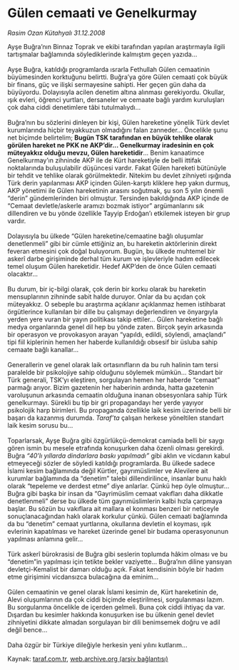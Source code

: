 # Gülen cemaati ve Genelkurmay

*Rasim Ozan Kütahyalı 31.12.2008*

<div class="yazi">Ayşe Buğra’nın Binnaz Toprak ve ekibi tarafından yapılan araştırmayla ilgili tartışmalar bağlamında söylediklerinde kalmıştım geçen yazıda... <br/><br/>Ayşe Buğra, katıldığı programlarda ısrarla Fethullah Gülen cemaatinin büyümesinden korktuğunu belirtti. Buğra’ya göre Gülen cemaati çok büyük bir finans, güç ve ilişki sermayesine sahipti. Her geçen gün daha da büyüyordu. Dolayısıyla acilen denetim altına alınması gerekiyordu. Okullar, ışık evleri, öğrenci yurtları, dersaneler ve cemaate bağlı yardım kuruluşları çok daha ciddi denetimlere tâbi tutulmalıydı... <br/><br/>Buğra’nın bu sözlerini dinleyen bir kişi, Gülen hareketine yönelik Türk devlet kurumlarında hiçbir teyakkuzun olmadığını falan zanneder... Öncelikle şunu net biçimde belirtelim; <b>Bugün TSK tarafından en büyük tehlike olarak görülen hareket ne PKK ne AKP’dir... Genelkurmay iradesinin en çok müteyakkız olduğu mevzu, Gülen hareketidir</b>... Benim kanaatimce Genelkurmay’ın zihninde AKP ile de Kürt hareketiyle de belli ittifak noktalarında buluşulabilir düşüncesi vardır. Fakat Gülen hareketi bütünüyle bir tehdit ve tehlike olarak görülmektedir. Nitekim bu devlet zihniyeti ışığında Türk derin yapılanması AKP içinden Gülen-karşıtı kliklere hep yakın durmuş, AKP yönetimi ile Gülen hareketinin arasını soğutmak, şu son 5 yılın önemli “derin” gündemlerinden biri olmuştur. Tersinden bakıldığında AKP içinde de “Cemaat devletle/askerle aramızı bozmak istiyor” argümanlarını sık dillendiren ve bu yönde özellikle Tayyip Erdoğan’ı etkilemek isteyen bir grup vardır. <br/><br/>Dolayısıyla bu ülkede “Gülen hareketine/cemaatine bağlı oluşumlar denetlenmeli” gibi bir cümle ettiğiniz an, bu hareketin aktörlerinin direkt feveran etmesini çok doğal buluyorum. Bugün, bu ülkede muhtemel bir askerî darbe girişiminde derhal tüm kurum ve işlevleriyle hadım edilecek temel oluşum Gülen hareketidir. Hedef AKP’den de önce Gülen cemaati olacaktır... <br/><br/>Bu durum, bir iç-bilgi olarak, çok derin bir korku olarak bu hareketin mensuplarının zihninde sabit halde duruyor. Onlar da bu açıdan çok müteyakkız. O sebeple bu araştırma açıklanır açıklanmaz hemen istihbarat örgütlerince kullanılan bir dille bu çalışmayı değerlendiren ve önyargıyla yerden yere vuran bir yayın politikası takip ettiler... Gülen hareketine bağlı medya organlarında genel dil hep bu yönde zaten. Birçok şeyin arkasında bir operasyon ve provokasyon arayan “yapıldı, edildi, söylendi, amaçlandı” tipi fiil kiplerinin hemen her haberde kullanıldığı obsesif bir üsluba sahip cemaate bağlı kanallar... <br/><br/>Generallerin ve genel olarak laik ortasınıfların da bu ruh halinin tam tersi paralelde bir psikolojiye sahip olduğunu söylemek mümkün... Standart bir Türk generali, TSK’yı eleştiren, sorgulayan hemen her haberde “cemaat” parmağı arıyor. Bizim gazetenin her haberinin ardında, hatta gazetenin varoluşunun arkasında cemaatin olduğuna inanan obsesyonlara sahip Türk genelkurmayı. Sürekli bu tip bir gri propagandayı her yerde yayıyor psikolojik harp birimleri. Bu propaganda özellikle laik kesim üzerinde belli bir başarı da kazanmış durumda.<i> Taraf’ta</i> çalışan herkese yöneltilen standart laik kesim sorusu bu... <br/><br/>Toparlarsak, Ayşe Buğra gibi özgürlükçü-demokrat camiada belli bir saygı gören ismin bu mesele etrafında konuşurken daha özenli olması gerekirdi. Buğra <i>“40’lı yıllarda dindarlara baskı yapılmadı”</i> gibi aklın ve vicdanın kabul etmeyeceği sözler de söyledi katıldığı programlarda. Bu ülkede sadece İslami kesim bağlamında değil Kürtler, gayrımüslimler ve Alevilere ait kurumlar bağlamında da “denetim” talebi dillendirilince, insanlar bunu haklı olarak “tepeleme ve derdest etme” diye anlarlar. Çünkü hep öyle olmuştur... Buğra gibi başka bir insan da “Gayrimüslim cemaat vakıfları daha dikkatle denetlenmeli” derse bu ülkede tüm gayrımüslimlerin kalbi hızla çarpmaya başlar. Bu sözün bu vakıflara ait mallara el konması benzeri bir neticeyle sonuçlanacağından haklı olarak korkulur çünkü. Gülen cemaati bağlamında da bu “denetim” cemaat yurtlarına, okullarına devletin el koyması, ışık evlerinin kapatılması ve hareket üzerinde genel bir budama operasyonunun yapılması anlamına gelir... <br/><br/>Türk askerî bürokrasisi de Buğra gibi seslerin toplumda hâkim olması ve bu “denetim”in yapılması için tetikte bekler vaziyette... Buğra’nın diline yansıyan devletçi-Kemalist bir damarı olduğu açık. Fakat kendisinin böyle bir hadım etme girişimini vicdansızca bulacağına da eminim... <br/><br/>Gülen cemaatinin ve genel olarak İslami kesimin de, Kürt hareketinin de, Alevi oluşumlarının da çok ciddi biçimde eleştirilmesi, sorgulanması lazım. Bu sorgulanma öncelikle de içerden gelmeli. Buna çok ciddi ihtiyaç da var. Dışardan bu kesimler hakkında konuşurken ise bu ülkenin genel devlet zihniyetini dikkate almadan sorgulayan bir dili benimsemek doğru ve adil değil bence... <br/><br/>Daha özgür bir Türkiye dileğiyle herkesin yeni yılını kutlarım...</div>

Kaynak: [taraf.com.tr](http://www.taraf.com.tr:80/rasim-ozan-kutahyali/makale-gulen-cemaati-ve-genelkurmay.htm), [web.archive.org (arşiv bağlantısı)](http://web.archive.org/web/20100520034418/http://www.taraf.com.tr:80/rasim-ozan-kutahyali/makale-gulen-cemaati-ve-genelkurmay.htm)
